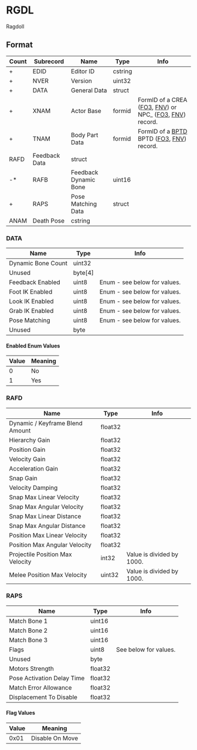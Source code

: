 RGDL
====

Ragdoll

## Format

Count | Subrecord | Name | Type | Info
------|-------|------|------|-----
+ | EDID | Editor ID | cstring |
+ | NVER | Version | uint32 |
+ | DATA | General Data | struct |
+ | XNAM | Actor Base | formid | FormID of a CREA ([FO3](../../Fallout3/Records/CREA.md), [FNV](../../FalloutNV/Records/CREA.md)) or NPC_ ([FO3](../../Fallout3/Records/NPC_.md), [FNV](../../FalloutNV/Records/NPC_.md)) record.
+ | TNAM | Body Part Data | formid | FormID of a [BPTD](BPTD.md) BPTD ([FO3](../../Fallout3/Records/BPTD.md), [FNV](../../FalloutNV/Records/BPTD.md)) record.
 | RAFD | Feedback Data | struct |
-* | RAFB | Feedback Dynamic Bone | uint16 |
+ | RAPS | Pose Matching Data | struct |
 | ANAM | Death Pose | cstring |


### DATA

Name | Type | Info
-----|------|-----
Dynamic Bone Count | uint32 |
Unused | byte[4] |
Feedback Enabled | uint8 | Enum - see below for values.
Foot IK Enabled | uint8 | Enum - see below for values.
Look IK Enabled | uint8 | Enum - see below for values.
Grab IK Enabled | uint8 | Enum - see below for values.
Pose Matching | uint8 | Enum - see below for values.
Unused | byte |

#### Enabled Enum Values

Value | Meaning
------|--------
0 | No
1 | Yes

### RAFD

Name | Type | Info
-----|------|-----
Dynamic / Keyframe Blend Amount | float32 |
Hierarchy Gain | float32 |
Position Gain | float32 |
Velocity Gain | float32 |
Acceleration Gain | float32 |
Snap Gain | float32 |
Velocity Damping | float32 |
Snap Max Linear Velocity | float32 |
Snap Max Angular Velocity | float32 |
Snap Max Linear Distance | float32 |
Snap Max Angular Distance | float32 |
Position Max Linear Velocity | float32 |
Position Max Angular Velocity | float32 |
Projectile Position Max Velocity | int32 | Value is divided by 1000.
Melee Position Max Velocity | uint32 | Value is divided by 1000.

### RAPS

Name | Type | Info
-----|------|-----
Match Bone 1 | uint16 |
Match Bone 2 | uint16 |
Match Bone 3 | uint16 |
Flags | uint8 | See below for values.
Unused | byte |
Motors Strength | float32 |
Pose Activation Delay Time | float32 |
Match Error Allowance | float32 |
Displacement To Disable | float32 |

#### Flag Values

Value | Meaning
------|--------
0x01 | Disable On Move
